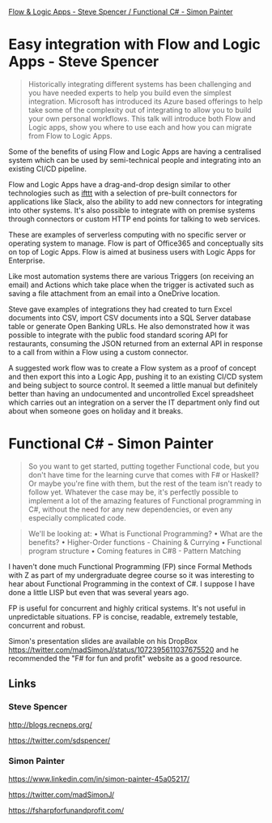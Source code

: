 [Flow & Logic Apps - Steve Spencer / Functional C# - Simon Painter](https://www.meetup.com/dotnetnotts/events/255664276/)

# Easy integration with Flow and Logic Apps - Steve Spencer

> Historically integrating different systems has been challenging and you have needed experts to help you build even the simplest integration. Microsoft has introduced its Azure based offerings to help take some of the complexity out of integrating to allow you to build your own personal workflows. This talk will introduce both Flow and Logic apps, show you where to use each and how you can migrate from Flow to Logic Apps.

Some of the benefits of using Flow and Logic Apps are having a centralised system which can be used by semi-technical people and integrating into an existing CI/CD pipeline.

Flow and Logic Apps have a drag-and-drop design similar to other technologies such as [ifttt](https://ifttt.com/) with a selection of pre-built connectors for applications like Slack, also the ability to add new connectors for integrating into other systems. It's also possible to integrate with on premise systems through connectors or custom HTTP end points for talking to web services.

These are examples of serverless computing with no specific server or operating system to manage. Flow is part of Office365 and conceptually sits on top of Logic Apps. Flow is aimed at business users with Logic Apps for Enterprise.

Like most automation systems there are various Triggers (on receiving an email) and Actions which take place when the trigger is activated such as saving a file attachment from an email into a OneDrive location.

Steve gave examples of integrations they had created to turn Excel documents into CSV, import CSV documents into a SQL Server database table or generate Open Banking URLs. He also demonstrated how it was possible to integrate with the public food standard scoring API for restaurants, consuming the JSON returned from an external API in response to a call from within a Flow using a custom connector.

A suggested work flow was to create a Flow system as a proof of concept and then export this into a Logic App, pushing it to an existing CI/CD system and being subject to source control. It seemed a little manual but definitely better than having an undocumented and uncontrolled Excel spreadsheet which carries out an integration on a server the IT department only find out about when someone goes on holiday and it breaks.

# Functional C# - Simon Painter

> So you want to get started, putting together Functional code, but you don't have time for the learning curve that comes with F# or Haskell? Or maybe you're fine with them, but the rest of the team isn't ready to follow yet. Whatever the case may be, it's perfectly possible to implement a lot of the amazing features of Functional programming in C#, without the need for any new dependencies, or even any especially complicated code.

> We'll be looking at:
> • What is Functional Programming?
> • What are the benefits?
> • Higher-Order functions - Chaining & Currying
> • Functional program structure
> • Coming features in C#8 - Pattern Matching

I haven't done much Functional Programming (FP) since Formal Methods with Z as part of my undergraduate degree course so it was interesting to hear about Functional Programming in the context of C#. I suppose I have done a little LISP but even that was several years ago.

FP is useful for concurrent and highly critical systems. It's not useful in unpredictable situations. FP is concise, readable, extremely testable, concurrent and robust.

Simon's presentation slides are available on his DropBox <https://twitter.com/madSimonJ/status/1072395611037675520> and he recommended the "F# for fun and profit" website as a good resource.

## Links

### Steve Spencer

<http://blogs.recneps.org/>

<https://twitter.com/sdspencer/>

### Simon Painter

<https://www.linkedin.com/in/simon-painter-45a05217/>

<https://twitter.com/madSimonJ/>

<https://fsharpforfunandprofit.com/>
